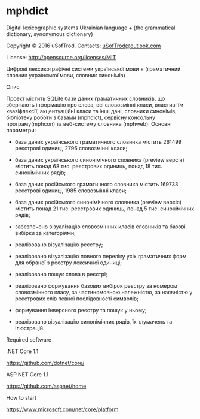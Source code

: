# mphdict
Digital lexicographic systems Ukrainian language + (the grammatical dictionary, synonymous dictionary)

Copyright © 2016 uSofTrod. Contacts: uSofTrod@outlook.com

License: http://opensource.org/licenses/MIT

Цифрові лексикографічні системи української мови + (граматичний словник української мови, словник синонімів)

Опис

Проект містить SQLite бази даних граматичних словників, що зберігають інформацію про слова, всі словозмінні класи, властиві їм квазіфлексії, акцентуаційні класи та інші дані, словники синонімів, бібліотеку роботи з базами (mphdict), сервісну консольну програму(mphcon) та веб-систему словника (mphweb). Основні параметри:
   
- база даних українського граматичного словника містить 261499 реєстрові одиниці, 2796 словозмінні класи;

- база даних українського синонімічного словника (preview версія) містить понад 68 тис. реєстрових одиниць, понад 18 тис. синонімічних рядів;

- база даних російського граматичного словника містить 169733 реєстрові одиниці, 1985 словозмінні класи;

- база даних російського синонімічного словника (preview версія) містить понад 21 тис. реєстрових одиниць, понад 5 тис. синонімічних рядів;

- забезпечено візуалізацію словозмінних класів словників та базові вибірки за категоріями;

- реалізовано візуалізацію реєстру;

- реалізовано візуалізацію повного переліку усіх граматичних форм для обраної з реєстру лексичної одиниці;

- реалізовано пошук слова в реєстрі;

- реалізовано формування базових вибірок реєстру за номером словозмінного класу, за частиномовною належністю, за наявністю у реєстрових слів певної послідовності символів; 

- формування інверсного реєстру та пошук у ньому;

- реалізовано візуалізацію синонімічних рядів, їх тлумачень та ілюстрацій.


Required software

.NET Core 1.1

https://github.com/dotnet/core/

ASP.NET Core 1.1

https://github.com/aspnet/home


How to start

https://www.microsoft.com/net/core/platform

